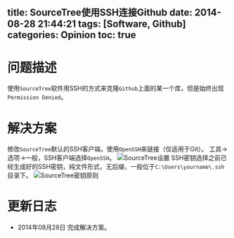 title: SourceTree使用SSH连接Github
date: 2014-08-28 21:44:21
tags: [Software, Github]
categories: Opinion
toc: true
---
# 问题描述
使用`SourceTree`软件用SSH的方式来克隆`Github`上面的某一个库，但是始终出现`Permission Denied`。

# 解决方案
修改`SourceTree`默认的SSH客户端，使用`OpenSSH`来链接（仅适用于Git）。
工具->选项->一般，SSH客户端选择`OpenSSH`。
![SourceTree设置](//dn-xuanwo.qbox.me/opinion/sourcetree-setting.png)
SSH密钥选择之前已经生成好的SSH密钥，纯文件形式，无后缀，一般位于`C:\Users\yourname\.ssh`目录下。
![SourceTree密钥原则](//dn-xuanwo.qbox.me/opinion/sourcetree-ssh.png)

# 更新日志
- 2014年08月28日 完成解决方案。